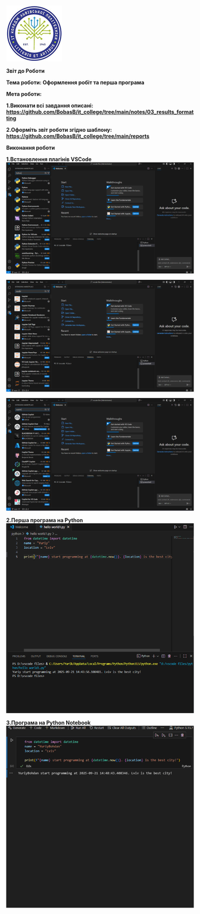 ![Звіт до роботи](https://github.com/BobasB/it_college/raw/main/reports/pictures/logo-lit.jpg)

**Звіт до Роботи**

**Тема роботи: Оформлення робіт та перша програма**

**Мета роботи:** 

**1.Виконати всі завдання описані: https://github.com/BobasB/it_college/tree/main/notes/03_results_formatting**

**2.Оформіть звіт роботи згідно шаблону: https://github.com/BobasB/it_college/tree/main/reports**

**Виконання роботи**

**1.Встановлення плагінів VSCode**![Плагін Python](vscode-python-add.png)

![Плагін Jupyter](vscode-jupyter-add.png)

![Плагін Copilot](vscode-copilot-add.png)

**2.Перша програма на Python** ![Фото першої програми](hello-world1.png)

**3.Програма на Python Notebook** ![Фото програми Python Notebook](python-notebook-test1.png)
